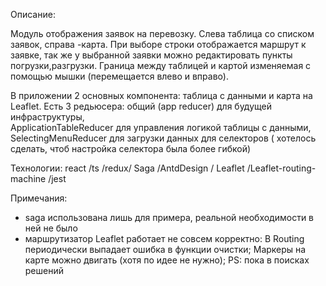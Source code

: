 Описание:

Модуль отображения заявок на перевозку.
Слева таблица со списком заявок, справа -карта. 
При выборе строки отображается маршрут к заявке, так же у выбранной заявки  можно редактировать пункты погрузки,разгрузки.
Граница между таблицей и картой  изменяемая с помощью мышки (перемещается влево и вправо). 

В приложении 2 основных компонента: таблица с данными и карта на Leaflet. 
Есть 3 редьюсера: общий (app reducer) для будущей инфраструктуры,  
ApplicationTableReducer для управления логикой таблицы с данными,
SelectingMenuReducer для загрузки данных для селекторов ( хотелось сделать, чтоб настройка селектора была более гибкой)



Технологии: react /ts /redux/ Saga /AntdDesign / Leaflet /Leaflet-routing-machine /jest

Примечания:
- saga использована лишь для примера, реальной необходимости в ней не было
- маршрутизатор Leaflet  работает не совсем корректно:
В Routing периодически выпадает ошибка в функции очистки;
Маркеры на карте можно двигать (хотя по идее не нужно);
PS: пока в поисках решений